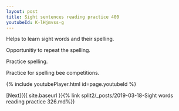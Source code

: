 ```yaml
---
layout: post
title: Sight sentences reading practice 400
youtubeId: K-lHjmvss-g
---
```

 
 
Helps to learn sight words and their spelling.

Opportunitiy to repeat the spelling. 

Practice spelling. 
 
Practice for spelling bee competitions. 
 
{% include youtubePlayer.html id=page.youtubeId %}
 
 

[Next]({{ site.baseurl }}{% link  split2/_posts/2019-03-18-Sight words reading practice 326.md%})
 
